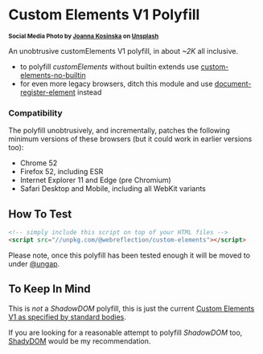 # Custom Elements V1 Polyfill

<sup>**Social Media Photo by [Joanna Kosinska](https://unsplash.com/@joannakosinska) on [Unsplash](https://unsplash.com/)**</sup>

An unobtrusive customElements V1 polyfill, in about *~2K* all inclusive.

  * to polyfill _customElements_ without builtin extends use [custom-elements-no-builtin](https://github.com/WebReflection/custom-elements-no-builtin#readme) 
  * for even more legacy browsers, ditch this module and use [document-register-element](https://github.com/WebReflection/document-register-element#readme) instead


### Compatibility

The polyfill unobtrusively, and incrementally, patches the following minimum versions of these browsers (but it could work in earlier versions too):

  * Chrome 52
  * Firefox 52, including ESR
  * Internet Explorer 11 and Edge (pre Chromium)
  * Safari Desktop and Mobile, including all WebKit variants


## How To Test

```html
<!-- simply include this script on top of your HTML files -->
<script src="//unpkg.com/@webreflection/custom-elements"></script>
```

Please note, once this polyfill has been tested enough it will be moved to under [@ungap](https://github.com/ungap/).


## To Keep In Mind

This is *not* a _ShadowDOM_ polyfill, this is just the current [Custom Elements V1 as specified by standard bodies](https://html.spec.whatwg.org/multipage/custom-elements.html#custom-elements-api).

If you are looking for a reasonable attempt to polyfill _ShadowDOM_ too, [ShadyDOM](https://github.com/webcomponents/polyfills/tree/master/packages/shadydom#readme) would be my recommendation.
